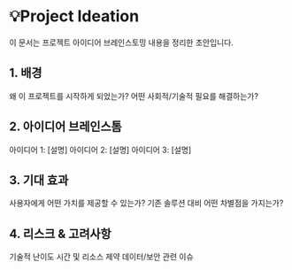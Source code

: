 # 💡Project Ideation
이 문서는 프로젝트 아이디어 브레인스토밍 내용을 정리한 초안입니다.

## 1. 배경
왜 이 프로젝트를 시작하게 되었는가?
어떤 사회적/기술적 필요를 해결하는가?

## 2. 아이디어 브레인스톰
아이디어 1: [설명]
아이디어 2: [설명]
아이디어 3: [설명]

## 3. 기대 효과
사용자에게 어떤 가치를 제공할 수 있는가?
기존 솔루션 대비 어떤 차별점을 가지는가?

## 4. 리스크 & 고려사항
기술적 난이도
시간 및 리소스 제약
데이터/보안 관련 이슈

